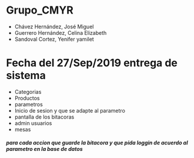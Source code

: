 # Grupo_CMYR
- Chávez Hernández, José Miguel
- Guerrero Hernández, Celina Elizabeth
- Sandoval Cortez, Yenifer yamilet 

# Fecha del 27/Sep/2019 entrega de sistema
- Categorias
- Productos
- parametros
- Inicio de sesion y que se adapte al parametro
- pantalla de los bitacoras 
- admin usuarios
- mesas
##### para cada accion que guarde la bitacora y que pida loggin de acuerdo al parametro en la base de datos

